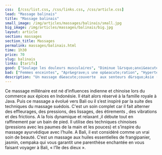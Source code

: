 ```yaml
---
css:  [/css/list.css, /css/links.css, /css/article.css]
lead: "Massage balinais"
title: "Massage balinais"
small_image: /img/articles/massages/balinais/small.jpg
big_image: /img/articles/massages/balinais/big.jpg
layout: article
section: massages
section_title: Massages
permalink: massages/balinais.html
time: 1h30
price: 70
slug: balinais
links: [tarifs]
good: ["Soulage les douleurs musculaires", "Diminue l&rsquo;anxi&eacute;t&eacute;", "R&eacute;duit spasmes et crampes", "Soulage les migraines"]
bad: ["Femmes enceintes", "Apr&egrave;s une op&eacute;ration", "Hypertension non trait&eacute;e", "Fi&egrave;vre", "Plaies non cicatris&eacute;es"]
description: "Un massage d&eacute;couverte  aux senteurs d&rsquo;Asie (ylang-ylang, frangipanier, jasmin) qui  vous fera voyager &agrave; Bali, l&rsquo;&icirc;le  des dieux. D&eacute;paysement garanti!"
---
```

Ce massage millénaire est né d’influences indienne et
chinoise lors du commerce aux épices en Indonésie.
Il était alors réservé à la famille royale à Java.
Puis ce massage a évolué vers Bali ou il s’est inspiré
par la suite des techniques du massage suédois.
C'est un soin complet car il fait alterner des
effleurages, des pressions, des lissages, des étirements ,
des vibrations et des frictions.
A la fois dynamique et relaxant ,il débute tout en
raffinement par un bain de pied.
Il utilise des techniques chinoises (pressions avec les paumes de la main et les pouces)
et s’inspire du massage ayurvédique avec l’huile.
A Bali, il est considéré comme un vrai soin de beauté.
C’est un massage aux huiles essentielles de frangipanier, jasmin, cempaka qui vous garantit
une parenthèse  enchantée en vous faisant voyager à Bali, « l’île des dieux ».


